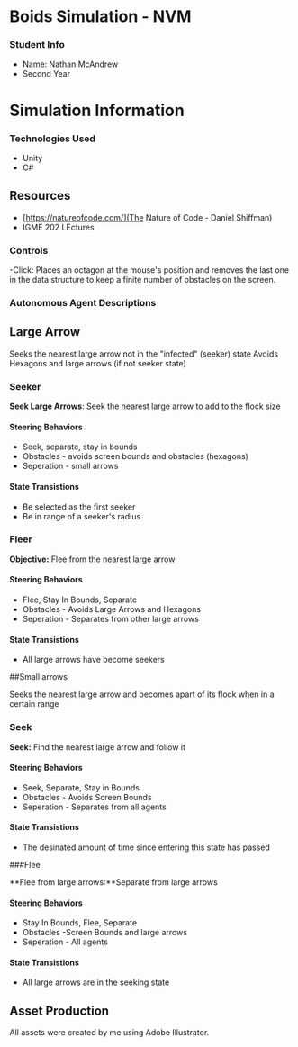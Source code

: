 # Boids Simulation - NVM

### Student Info

-   Name: Nathan McAndrew
-   Second Year

# Simulation Information

### Technologies Used
- Unity
- C#

## Resources
- [https://natureofcode.com/](The Nature of Code - Daniel Shiffman)
- IGME 202 LEctures

### Controls

-Click: Places an octagon at the mouse's position and removes the last one in the data structure to keep a finite number of obstacles on the screen.

### Autonomous Agent Descriptions

## Large Arrow

Seeks the nearest large arrow not in the "infected" (seeker) state
Avoids Hexagons and large arrows (if not seeker state)

### Seeker

**Seek Large Arrows**: Seek the nearest large arrow to add to the flock size

#### Steering Behaviors

- Seek, separate, stay in bounds
- Obstacles - avoids screen bounds and obstacles (hexagons)
- Seperation - small arrows
   
#### State Transistions

- Be selected as the first seeker
- Be in range of a seeker's radius
   
### Fleer

**Objective:** Flee from the nearest large arrow

#### Steering Behaviors

- Flee, Stay In Bounds, Separate
- Obstacles - Avoids Large Arrows and Hexagons
- Seperation - Separates from other large arrows
   
#### State Transistions

- All large arrows have become seekers

##Small arrows

Seeks the nearest large arrow and becomes apart of its flock when in a certain range

### Seek

**Seek:** Find the nearest large arrow and follow it

#### Steering Behaviors

- Seek, Separate, Stay in Bounds
- Obstacles - Avoids Screen Bounds
- Seperation - Separates from all agents
   
#### State Transistions

- The desinated amount of time since entering this state has passed
   
###Flee

**Flee from large arrows:**Separate from large arrows

#### Steering Behaviors

- Stay In Bounds, Flee, Separate
- Obstacles -Screen Bounds and large arrows
- Seperation - All agents
   
#### State Transistions

- All large arrows are in the seeking state

## Asset Production
All assets were created by me using Adobe Illustrator.
